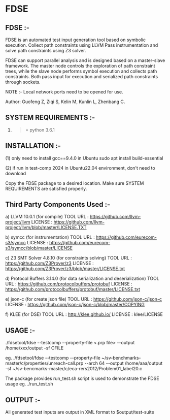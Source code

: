 # FDSE

FDSE :-
---------

FDSE is an automated test input generation tool based on symbolic execution.
Collect path constraints using LLVM Pass instrumentation and solve path constraints using Z3 solver.

FDSE can support parallel analysis and is designed based on a master-slave framework.
The master node controls the exploration of path constraint trees, while the slave node 
performs symbol execution and collects path constraints. Both pass input for execution and 
serialized path constraints through sockets.

NOTE :-
Local network ports need to be opened for use.

Author: Guofeng Z, Ziqi S, Kelin M, Kunlin L, Zhenbang C.

SYSTEM REQUIREMENTS :-
---------------------
1) >= python 3.6.1


INSTALLATION :-
---------------
(1) only need to install gcc==9.4.0 in Ubuntu
  sudo apt install build-essential
  
(2) if run in test-comp 2024 in Ubuntu22.04 environment, don't need to download


Copy the FDSE package to a desired location. Make sure SYSTEM REQUIREMENTS
are satisfied properly.
 
 
Third Party Components Used :-
----------------------------

a) LLVM 10.0.1 (for compile)
   TOOL URL : https://github.com/llvm-project/llvm
   LICENSE  : https://github.com/llvm-project/llvm/blob/master/LICENSE.TXT
	
b) symcc (for instrumentation)
   TOOL URL : https://github.com/eurecom-s3/symcc
   LICENSE  : https://github.com/eurecom-s3/symcc/blob/master/LICENSE

c) Z3 SMT Solver 4.8.10 (for constraints solving)
   TOOL URL : https://github.com/Z3Prover/z3
   LICENSE  : https://github.com/Z3Prover/z3/blob/master/LICENSE.txt

d) Protocol Buffers 3.14.0 (for data serialization and deserialization)
   TOOL URL : https://github.com/protocolbuffers/protobuf
   LICENSE  : https://github.com/protocolbuffers/protobuf/master/LICENSE.txt
   
e) json-c   (for create json file)
   TOOL URL : https://github.com/json-c/json-c
   LICENSE  : https://github.com/json-c/json-c/blob/master/COPYING

f) KLEE (for DSE)
   TOOL URL : http://klee.github.io/
   LICENSE  : klee/LICENSE

USAGE :-
--------
./fdsetool/fdse --testcomp --property-file <.prp file> --output /home/xxx/output -sf CFILE

eg. ./fdsetool/fdse --testcomp --property-file ~/sv-benchmarks-master/c/properties/unreach-call.prp
--arch 64  --output /home/aaa/output -sf ~/sv-bencmarks-master/c/eca-rers2012/Problem01_label20.c


The package provides run_test.sh script is used to demonstrate the FDSE usage
eg. ./run_test.sh


OUTPUT :-
---------
All generated test inputs are output in XML format to $output/test-suite
